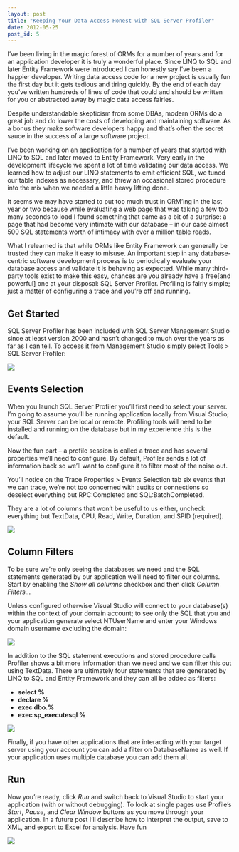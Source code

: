 ```yaml
---
layout: post
title: "Keeping Your Data Access Honest with SQL Server Profiler"
date: 2012-05-25
post_id: 5
---
```


I’ve been living in the magic forest of ORMs for a number of years and for an application developer it is truly a wonderful place. Since LINQ to SQL and later Entity Framework were introduced I can honestly say I’ve been a happier developer. Writing data access code for a new project is usually fun the first day but it gets tedious and tiring quickly. By the end of each day you’ve written hundreds of lines of code that could and should be written for you or abstracted away by magic data access fairies.

Despite understandable skepticism from some DBAs, modern ORMs do a great job and do lower the costs of developing and maintaining software. As a bonus they make software developers happy and that’s often the secret sauce in the success of a large software project.

I’ve been working on an application for a number of years that started with LINQ to SQL and later moved to Entity Framework. Very early in the development lifecycle we spent a lot of time validating our data access. We learned how to adjust our LINQ statements to emit efficient SQL, we tuned our table indexes as necessary, and threw an occasional stored procedure into the mix when we needed a little heavy lifting done.

It seems we may have started to put too much trust in ORM’ing in the last year or two because while evaluating a web page that was taking a few too many seconds to load I found something that came as a bit of a surprise: a page that had become very intimate with our database – in our case almost 500 SQL statements worth of intimacy with over a million table reads.

What I relearned is that while ORMs like Entity Framework can generally be trusted they can make it easy to misuse. An important step in any database-centric software development process is to periodically evaluate your database access and validate it is behaving as expected. While many third-party tools exist to make this easy, chances are you already have a free[and powerful] one at your disposal: SQL Server Profiler. Profiling is fairly simple; just a matter of configuring a trace and you’re off and running.

## Get Started

SQL Server Profiler has been included with SQL Server Management Studio since at least version 2000 and hasn’t changed to much over the years as far as I can tell. To access it from Management Studio simply select Tools > SQL Server Profiler:

![](//dl.dropboxusercontent.com/u/38696855/blog/5/sql-server-management-studio.png)

## Events Selection

When you launch SQL Server Profiler you’ll first need to select your server. I’m going to assume you’ll be running application locally from Visual Studio; your SQL Server can be local or remote. Profiling tools will need to be installed and running on the database but in my experience this is the default.

Now the fun part – a profile session is called a trace and has several properties we’ll need to configure. By default, Profiler sends a lot of information back so we’ll want to configure it to filter most of the noise out.

You’ll notice on the Trace Properties > Events Selection tab six events that we can trace, we’re not too concerned with audits or connections so deselect everything but RPC:Completed and SQL:BatchCompleted.

They are a lot of columns that won’t be useful to us either, uncheck everything but TextData, CPU, Read, Write, Duration, and SPID (required).

![](//dl.dropboxusercontent.com/u/38696855/blog/5/profiler-events-selection.png)

## Column Filters

To be sure we’re only seeing the databases we need and the SQL statements generated by our application we’ll need to filter our columns. Start by enabling the _Show all columns_ checkbox and then click _Column Filters…_

Unless configured otherwise Visual Studio will connect to your database(s) within the context of your domain account; to see only the SQL that you and your application generate select NTUserName and enter your Windows domain username excluding the domain:

![](//dl.dropboxusercontent.com/u/38696855/blog/5/nt-user-name.png)

In addition to the SQL statement executions and stored procedure calls Profiler shows a bit more information than we need and we can filter this out using TextData. There are ultimately four statements that are generated by LINQ to SQL and Entity Framework and they can all be added as filters:

*   **select %**
*   **declare %**
*   **exec dbo.%**
*   **exec sp_executesql %**

![](//dl.dropboxusercontent.com/u/38696855/blog/5/text-data.png)

Finally, if you have other applications that are interacting with your target server using your account you can add a filter on DatabaseName as well. If your application uses multiple database you can add them all.

## Run

Now you’re ready, click _Run_ and switch back to Visual Studio to start your application (with or without debugging). To look at single pages use Profile’s _Start_, _Pause_, and _Clear Window_ buttons as you move through your application. In a future post I’ll describe how to interpret the output, save to XML, and export to Excel for analysis. Have fun

![](//dl.dropboxusercontent.com/u/38696855/blog/5/profile-output.png)
